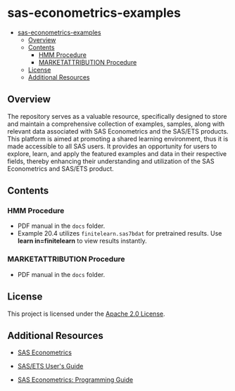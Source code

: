 # sas-econometrics-examples

- [sas-econometrics-examples](#sas-econometrics-examples)
  - [Overview](#overview)
  - [Contents](#contents)
    - [HMM Procedure](#hmm-procedure)
    - [MARKETATTRIBUTION Procedure](#marketattribution-procedure)
  - [License](#license)
  - [Additional Resources](#additional-resources)

## Overview
The repository serves as a valuable resource, specifically designed to store and maintain a comprehensive collection of examples, samples, along with relevant data associated with SAS Econometrics and the SAS/ETS products. This platform is aimed at promoting a shared learning environment, thus it is made accessible to all SAS users. It provides an opportunity for users to explore, learn, and apply the featured examples and data in their respective fields, thereby enhancing their understanding and utilization of the SAS Econometrics and SAS/ETS product.

## Contents
### HMM Procedure
- PDF manual in the `docs` folder.
- Example 20.4 utilizes `finitelearn.sas7bdat` for pretrained results. Use **learn in=finitelearn** to view results instantly.

### MARKETATTRIBUTION Procedure
- PDF manual in the `docs` folder.

## License

This project is licensed under the [Apache 2.0 License](LICENSE).

## Additional Resources

* [SAS Econometrics](https://www.sas.com/en_us/software/econometrics.html)

* [SAS/ETS User's Guide](https://go.documentation.sas.com/doc/en/pgmsascdc/v_049/etsug/titlepage.htm)

* [SAS Econometrics: Programming Guide](https://go.documentation.sas.com/doc/en/pgmsascdc/v_049/casactecon/titlepage.htm)